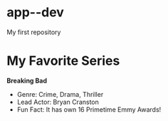 # app--dev
My first repository
# My Favorite Series
**Breaking Bad**
- Genre: Crime, Drama, Thriller
- Lead Actor: Bryan Cranston
- Fun Fact: It has own 16 Primetime Emmy Awards!
